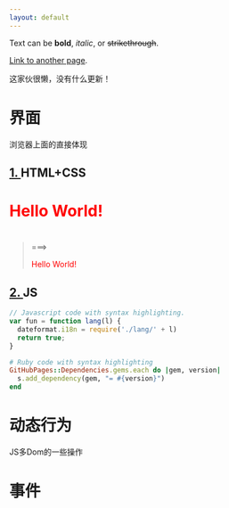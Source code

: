 ```yaml
---
layout: default
---
```


Text can be **bold**, _italic_, or ~~strikethrough~~.

[Link to another page](another-page).

这家伙很懒，没有什么更新！

# [](#header-2)界面

浏览器上面的直接体现

## [1. ](#header-3)HTML+CSS

# [](#header-6)<html>
# [](#header-6) <title>Hello World</title>
# [](#header-6) <body>
# [](#header-6)   <div style="color:red">Hello World!</div>
# [](#header-6) </body>
# [](#header-6)</html>
> ===>
> <div style="color:red">Hello World!</div>

## [2. ](#header-3)JS

```js
// Javascript code with syntax highlighting.
var fun = function lang(l) {
  dateformat.i18n = require('./lang/' + l)
  return true;
}
```

```ruby
# Ruby code with syntax highlighting
GitHubPages::Dependencies.gems.each do |gem, version|
  s.add_dependency(gem, "= #{version}")
end
```

# [](#header-1)动态行为

JS多Dom的一些操作

# [](#header-2)事件

